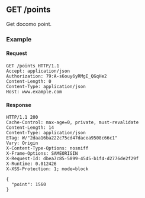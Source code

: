 ## GET /points
Get docomo point.

### Example

#### Request
```
GET /points HTTP/1.1
Accept: application/json
Authorization: 79:A-s6ouy6yRMgE_QGqHe2
Content-Length: 0
Content-Type: application/json
Host: www.example.com
```

#### Response
```
HTTP/1.1 200
Cache-Control: max-age=0, private, must-revalidate
Content-Length: 14
Content-Type: application/json
ETag: W/"2daa16ba222c75cd47dacea9508c66c1"
Vary: Origin
X-Content-Type-Options: nosniff
X-Frame-Options: SAMEORIGIN
X-Request-Id: dbea7c85-5899-4545-b1f4-d2776de2f29f
X-Runtime: 0.012426
X-XSS-Protection: 1; mode=block

{
  "point": 1560
}
```
